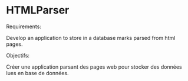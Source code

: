 # HTMLParser

Requirements:

Develop an application to store in a database marks parsed from html pages.

Objectifs:

Créer une application parsant des pages web pour stocker des données lues en base de données.
